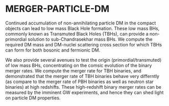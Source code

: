 # MERGER-PARTICLE-DM
Continued accumulation of non-annihilating particle DM in the compact objects can lead to low mass Black Hole formation. These low mass BHs, commonly known as Transmuted Black Holes (TBHs), can provide a non-primordial solution to sub-Chandrasekhar mass BHs. We compute the required DM mass and DM-nuclei scattering cross section for which TBHs can form for both bosonic and fermionic DM.

We also provide several avenues to test the origin (primordial/transmuted) of low mass BHs, concentrating on the comsic evolution of the binary merger rates. We compute the merger rate for TBH binaries, and demonstrated that the merger rate of TBH binaries behave very differntly (as compare to the merger rate of PBH binaries as well as neutron star binaries) at high redshifts. These high-redshift binary merger rates can be measured by the imminent GW experiments, and hence they can shed light on particle DM properties.
